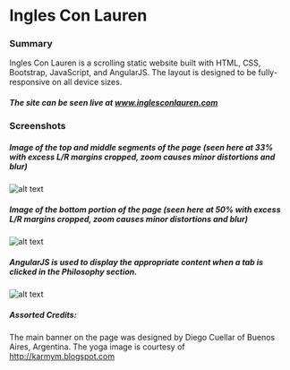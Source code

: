 # Ingles Con Lauren
### Summary

Ingles Con Lauren is a scrolling static website built with HTML, CSS, Bootstrap, JavaScript, and AngularJS.  The layout is designed to be fully-responsive on all device sizes.

##### The site can be seen live at www.inglesconlauren.com

### Screenshots

##### Image of the top and middle segments of the page (seen here at 33% with excess L/R margins cropped, zoom causes minor distortions and blur) 
![alt text](https://github.com/craigsaw/ingles-con-lauren/blob/14c6f429fbf087e28e909cf5623751baa392a7a4/img/topofpageAt33percent.png "Zoomed-out view of page top and middle")

##### Image of the bottom portion of the page (seen here at 50% with excess L/R margins cropped, zoom causes minor distortions and blur) 
![alt text](https://github.com/craigsaw/ingles-con-lauren/blob/14c6f429fbf087e28e909cf5623751baa392a7a4/img/bottomofPageAt50percent.png "Zoomed-out view of page bottom")

##### AngularJS is used to display the appropriate content when a tab is clicked in the Philosophy section.
![alt text](https://github.com/craigsaw/ingles-con-lauren/blob/14c6f429fbf087e28e909cf5623751baa392a7a4/img/philosophySection.png "Angular Widget")

##### Assorted Credits:
The main banner on the page was designed by Diego Cuellar of Buenos Aires, Argentina.
The yoga image is courtesy of http://karmym.blogspot.com
